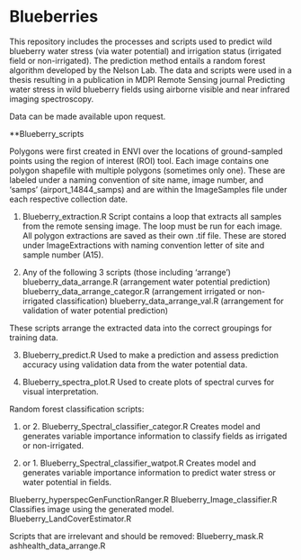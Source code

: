 # Blueberries
This repository includes the processes and scripts used to predict wild blueberry water stress (via water potential) and irrigation status (irrigated field or non-irrigated). The prediction method entails a random forest algorithm developed by the Nelson Lab. The data and scripts were used in a thesis resulting in a publication in MDPI Remote Sensing journal Predicting water stress in wild blueberry fields using airborne visible and near infrared imaging spectroscopy. 

Data can be made available upon request. 

**Blueberry_scripts

Polygons were first created in ENVI over the locations of ground-sampled points using the region of interest (ROI) tool. Each image contains one polygon shapefile with multiple polygons (sometimes only one). These are labeled under a naming convention of site name, image number, and ‘samps’ (airport_14844_samps) and are within the ImageSamples file under each respective collection date. 

1.	Blueberry_extraction.R
Script contains a loop that extracts all samples from the remote sensing image. The loop must be run for each image. All polygon extractions are saved as their own .tif file. These are stored under ImageExtractions with naming convention letter of site and sample number (A15). 

2.	Any of the following 3 scripts (those including ‘arrange’)
blueberry_data_arrange.R (arrangement water potential prediction)
blueberry_data_arrange_categor.R (arrangement irrigated or non-irrigated classification)
blueberry_data_arrange_val.R (arrangement for validation of water potential prediction)

These scripts arrange the extracted data into the correct groupings for training data. 

3.	Blueberry_predict.R
Used to make a prediction and assess prediction accuracy using validation data from the water potential data.

4.	Blueberry_spectra_plot.R
Used to create plots of spectral curves for visual interpretation.

Random forest classification scripts:
1.	or 2. Blueberry_Spectral_classifier_categor.R
Creates model and generates variable importance information to classify fields as irrigated or non-irrigated. 

2.	or 1. Blueberry_Spectral_classifier_watpot.R
Creates model and generates variable importance information to predict water stress or water potential in fields. 

Blueberry_hyperspecGenFunctionRanger.R
Blueberry_Image_classifier.R
	Classifies image using the generated model.
Blueberry_LandCoverEstimator.R
	
Scripts that are irrelevant and should be removed:
Blueberry_mask.R
ashhealth_data_arrange.R
